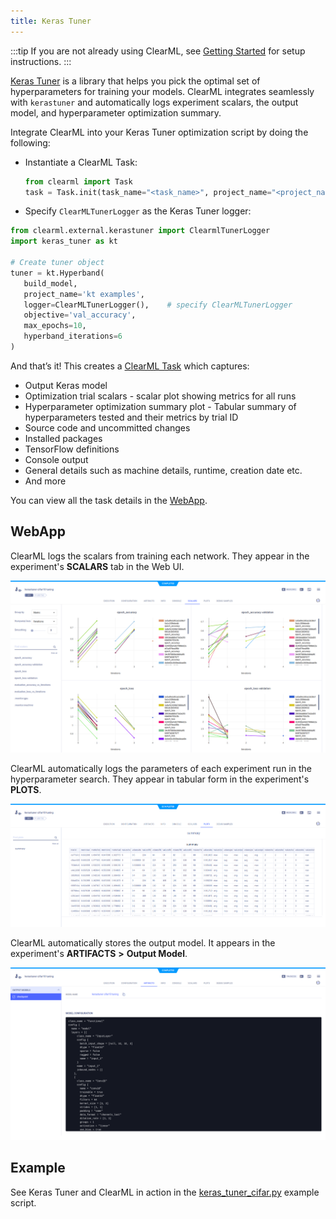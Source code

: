 ```yaml
---
title: Keras Tuner
---
```


:::tip
If you are not already using ClearML, see [Getting Started](../getting_started/ds/ds_first_steps.md) for setup 
instructions.
:::

[Keras Tuner](https://www.tensorflow.org/tutorials/keras/keras_tuner) is a library that helps you pick the optimal set 
of hyperparameters for training your models. ClearML integrates seamlessly with `kerastuner` and automatically logs 
experiment scalars, the output model, and hyperparameter optimization summary. 

Integrate ClearML into your Keras Tuner optimization script by doing the following:
* Instantiate a ClearML Task: 
   
  ```python
  from clearml import Task
  task = Task.init(task_name="<task_name>", project_name="<project_name>")
  ```

* Specify `ClearMLTunerLogger` as the Keras Tuner logger:  

 ```python
 from clearml.external.kerastuner import ClearmlTunerLogger
 import keras_tuner as kt
    
 # Create tuner object
 tuner = kt.Hyperband(  
    build_model,
    project_name='kt examples',
    logger=ClearMLTunerLogger(),    # specify ClearMLTunerLogger
    objective='val_accuracy',
    max_epochs=10,
    hyperband_iterations=6
 )
 ```

And that’s it! This creates a [ClearML Task](../fundamentals/task.md) which captures: 
* Output Keras model
* Optimization trial scalars - scalar plot showing metrics for all runs
* Hyperparameter optimization summary plot - Tabular summary of hyperparameters tested and their metrics by trial ID
* Source code and uncommitted changes
* Installed packages
* TensorFlow definitions
* Console output
* General details such as machine details, runtime, creation date etc.
* And more

You can view all the task details in the [WebApp](../webapp/webapp_exp_track_visual.md). 

## WebApp

ClearML logs the scalars from training each network. They appear in the experiment's **SCALARS** tab in the Web UI.

![Optimization scalars](../img/integration_keras_tuner_06.png)

ClearML automatically logs the parameters of each experiment run in the hyperparameter search. They appear in tabular 
form in the experiment's **PLOTS**.

![Optimization plot](../img/integration_keras_tuner_07.png)

ClearML automatically stores the output model. It appears in the experiment's **ARTIFACTS** **>** **Output Model**.

![output model](../img/integration_keras_tuner_03.png)

## Example 

See Keras Tuner and ClearML in action in the [keras_tuner_cifar.py](../guides/frameworks/tensorflow/integration_keras_tuner.md)
example script.

